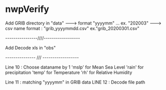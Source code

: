 # nwpVerify
Add GRIB directory in "data" 
---> format "yyyymm" ... ex. "202003"
---> csv name format : "grib_yyyymmdd.csv" ex."grib_20200301.csv"

----------------////------------------

Add Decode xls in "obs"

--------------- /// ------------------

Line 10 : Choose dataname by 1
'mslp' for Mean Sea Level
'rain' for precipitation
'temp' for Temperature
'rh' for Relative Humidity

Line 11 : matching "yyyymm" in GRIB data
LINE 12 : Decode file path
